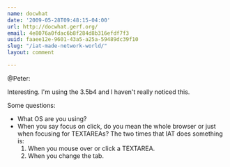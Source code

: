 ```yaml
---
name: docwhat
date: '2009-05-28T09:48:15-04:00'
url: http://docwhat.gerf.org/
email: 4e8076a0fdac6b8f284d8b316efdf7f3
uuid: faaee12e-9601-43a5-a25a-59489dc39f10
slug: "/iat-made-network-world/"
layout: comment

---
```


<p>@Peter: </p>

Interesting.  I'm using the 3.5b4 and I haven't really noticed this.

Some questions:
<ul>
	<li>What OS are you using?</li>
        <li>When you say focus on click, do you mean the whole browser or just when focusing for TEXTAREAs?  The two times that IAT does something is:
        <ol>
            <li>When you mouse over or click a TEXTAREA.</li>
            <li>When you change the tab.</li>
        </ol>
</li></ul>
